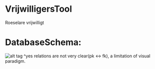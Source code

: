 # VrijwilligersTool
Roeselare vrijwilligt

# DatabaseSchema:

![alt tag](http://i.imgur.com/5Nsz2FJ.jpg)
^yes relations are not very clear(pk <-> fk), a limitation of visual paradigm.
